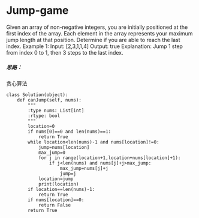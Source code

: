 # Jump-game
Given an array of non-negative integers, you are initially positioned at the first index of the array.
Each element in the array represents your maximum jump length at that position.
Determine if you are able to reach the last index.
Example 1:
Input: [2,3,1,1,4]Output: trueExplanation: Jump 1 step from index 0 to 1, then 3 steps to the last index.
##### 思路：
贪心算法
```
class Solution(object):
    def canJump(self, nums):
        """
        :type nums: List[int]
        :rtype: bool
        """
        location=0
        if nums[0]==0 and len(nums)==1:
            return True
        while location<len(nums)-1 and nums[location]!=0:
            jump=nums[location]
            max_jump=0
            for j in range(location+1,location+nums[location]+1):
                if j<len(nums) and nums[j]+j>max_jump:
                    max_jump=nums[j]+j
                    jump=j
            location=jump
            print(location)
        if location==len(nums)-1:
            return True
        if nums[location]==0:
            return False
        return True
```